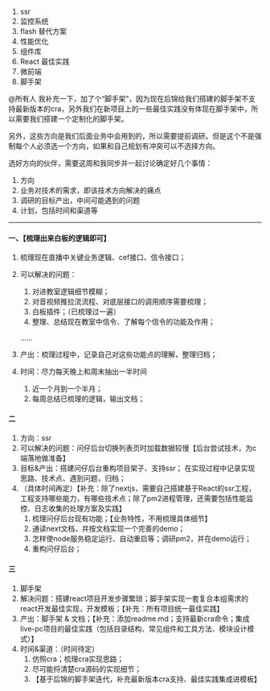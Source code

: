 1. ssr
2. 监控系统
3. flash 替代方案
4. 性能优化
5. 组件库
6. React 最佳实践
7. 微前端
8. 脚手架

@所有人 我补充一下，加了个“脚手架”，因为现在后锦给我们搭建的脚手架不支持最新版本的cra，另外我们在新项目上的一些最佳实践没有体现在脚手架中，所以需要我们搭建一个定制化的脚手架。

另外，这些方向是我们后面业务中会用到的，所以需要提前调研。但是这个不是强制每个人必须选一个方向，如果和自己规划有冲突可以不选择方向。

选好方向的伙伴，需要这周和我同步并一起讨论确定好几个事情：
1. 方向
2. 业务对技术的需求，即该技术方向解决的痛点
3. 调研的目标产出，中间可能遇到的问题
4. 计划，包括时间和渠道等

***
#### 一、【梳理出来白板的逻辑即可】
1. 梳理现在直播中关键业务逻辑、cef接口、信令接口；
2. 可以解决的问题：
	1. 对进教室逻辑细节模糊；
	2. 对音视频推拉流流程、对底层接口的调用顺序需要梳理；
	3. 白板插件；（已梳理过一遍）
	4. 整理、总结现在教室中信令、了解每个信令的功能及作用；
	
	......
3. 产出：梳理过程中，记录自己对这些功能点的理解，整理归档；
4. 时间：尽力每天晚上和周末抽出一半时间
	1. 近一个月到一个半月；
	2. 每周总结已梳理的逻辑，输出文档；
	

#### 二
1. 方向：ssr
2. 可以解决的问题：问仔后台切换列表页时加载数据较慢【后台尝试技术，为c端落地做准备】
3. 目标&产出：搭建问仔后台重构项目架子、支持ssr； 在实现过程中记录实现思路、技术点、遇到问题，归档；
4. （具体时间再定）【补充：除了nextjs，需要自己搭建基于React的ssr工程，工程支持哪些能力，有哪些技术点；除了pm2进程管理，还需要包括性能监控、日志收集的处理方案及实践】
	1. 梳理问仔后台现有功能；【业务特性，不用梳理具体细节】
	2. 通读next文档，并按文档实现一个完善的demo；
	3. 怎样使node服务稳定运行、自动重启等；调研pm2，并在demo运行；
	4. 重构问仔后台；

#### 三
1. 脚手架
2. 解决问题：搭建react项目开发步骤繁琐；脚手架实现一套复合本组需求的react开发最佳实现，开发模板；【补充：所有项目统一最佳实践】
3. 产出：脚手架 & 文档；【补充：添加readme.md；支持最新cra命令；集成live-pc项目的最佳实践（包括目录结构、常见组件和工具方法、模块设计模式）】
4. 时间&渠道：（时间待定）
	1. 仿照cra；梳理cra实现思路；
	2. 尽可能捋清楚cra源码的实现细节；
	3. 【基于后锦的脚手架迭代，补充最新版本cra支持、最佳实践集成进模板】






